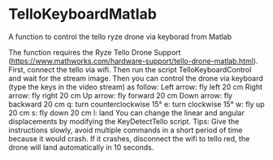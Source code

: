 # TelloKeyboardMatlab
A function to control the tello ryze drone via keyborad from Matlab

The function requires the Ryze Tello Drone Support (https://www.mathworks.com/hardware-support/tello-drone-matlab.html).
First, connect the tello via wifi.
Then run the script TelloKeyboardControl and wait for the stream image. Then you can control the drone via keyboard (type the keys in the video stream) as follow:
Left arrow: fly left 20 cm
Right arrow: fly right 20 cm
Up arrow: fly forward 20 cm
Down arrow: fly backward 20 cm
q: turn counterclockwise 15°
e: turn clockwise 15°
w: fly up 20 cm
s: fly down 20 cm
l: land
You can change the linear and angular displacements by modifying the KeyDetectTello script.
Tips:
Give the instructions slowly, avoid multiple commands in a short period of time because it would crash.
If it crashes, disconnect the wifi to tello red, the drone will land automatically in 10 seconds.
